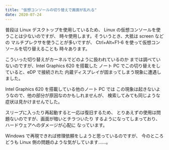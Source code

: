 ```yaml
---
title: "仮想コンソールの切り替えで画面が乱れる"
date: 2020-07-24
---
```


普段は Linux デスクトップを使用しているため、
Linux の仮想コンソールを使うことは少ないのですが、
時々使用します。そういうとき、大抵は screen などの
マルチプレクサを使うことが多いですが、
Ctrl+Alt+F1-6 を使って仮想コンソールを切り替えることも
時々あります。

こういった切り替えがカーネルでどのように扱われているのか
までは調べていないのですが、Intel Graphics 620 を搭載した
ノート PC でこの切り替えをしていると、eDP で接続された
内蔵ディスプレイが固まってしまう現象に遭遇しました。

Intel Graphics 620 を搭載している他のノート PC では
この現象は起きないようなので、他の部分が原因なのかもしれませんが、
検索してみても同じような症状は見かけませんでした。

スリープに入ったり再起動すると一応は復旧するため、
とりあえずの使用は問題ないのですが、画面が暗いとチラついたり
するようになってしまっており、ハードウェアへのダメージが心配に
なっています。

Windows で再現できれば修理依頼をしようと思っているのですが、
今のところどうも Linux 側の問題のような気がしています……。


